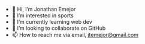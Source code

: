 - 👋 Hi, I’m Jonathan Emejor
- 👀 I’m interested in sports
- 🌱 I’m currently learning web dev
- 💞️ I’m looking to collaborate on GitHub
- 📫 How to reach me via email, jtemejor@gmail.com

<!---
jtemejor/jtemejor is a ✨ special ✨ repository because its `README.md` (this file) appears on your GitHub profile.
You can click the Preview link to take a look at your changes.
--->
